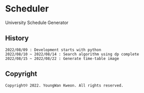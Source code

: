 # Scheduler

University Schedule Generator

## History
    2022/08/09 : Development starts with python
    2022/08/10 ~ 2022/08/14 : Search algorithm using dp complete
    2022/08/15 ~ 2022/08/22 : Generate time-table image

## Copyright
    Copyright© 2022. YoungWan Kweon. All rights reserved.